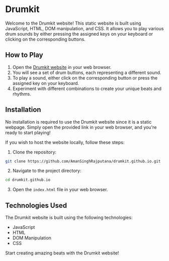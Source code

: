 # Drumkit



Welcome to the Drumkit website! This static website is built using JavaScript, HTML, DOM manipulation, and CSS. It allows you to play various drum sounds by either pressing the assigned keys on your keyboard or clicking on the corresponding buttons.

## How to Play

1. Open the [Drumkit website](https://amansinghrajputana.github.io/drumkit.github.io/) in your web browser.
2. You will see a set of drum buttons, each representing a different sound.
3. To play a sound, either click on the corresponding button or press the assigned key on your keyboard.
4. Experiment with different combinations to create your unique beats and rhythms.

## Installation

No installation is required to use the Drumkit website since it is a static webpage. Simply open the provided link in your web browser, and you're ready to start playing!

If you wish to host the website locally, follow these steps:

1. Clone the repository:

```bash
git clone https://github.com/AmanSinghRajputana/drumkit.github.io.git
```

2. Navigate to the project directory:

```bash
cd drumkit.github.io
```

3. Open the `index.html` file in your web browser.

## Technologies Used

The Drumkit website is built using the following technologies:

- JavaScript
- HTML
- DOM Manipulation
- CSS

Start creating amazing beats with the Drumkit website!
